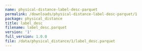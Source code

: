 ```yaml
---
name: physical-distance-label-desc-parquet
permalink: /downloads/physical-distance-label-desc-parquet/1
package: physical_distance
title: label_desc
filename: label_desc.parquet
version: '1'
full_version: 1.0.0
file: /data/physical_distance/1/label_desc.parquet
---
```

